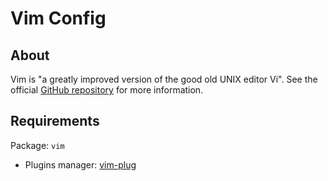 # Vim Config

## About

Vim is "a greatly improved version of the good old UNIX editor Vi". See the
official [GitHub repository](https://github.com/vim/vim) for more information.

## Requirements

Package: `vim`

- Plugins manager: [vim-plug](https://github.com/junegunn/vim-plug)
